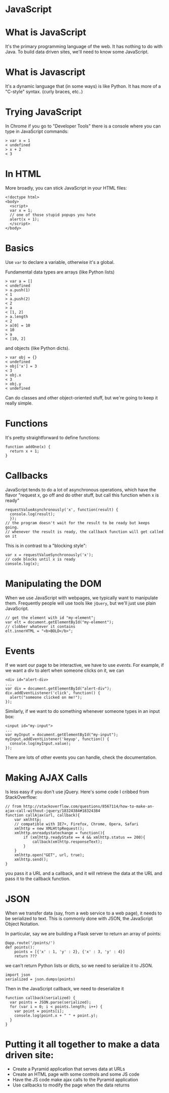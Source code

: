 # JavaScript

# What is JavaScript

It's the primary programming language of the web.
It has nothing to do with Java.
To build data driven sites, we'll need to know some JavaScript.

# What is Javascript

It's a dynamic language that (in some ways) is like Python.  It has more of a
"C-style" syntax.  (curly braces, etc..)

# Trying JavaScript

In Chrome if you go to "Developer Tools" there is a console where you can type in
JavaScript commands:

```
> var x = 1
< undefined
> x + 2
< 3
```

# In HTML

More broadly, you can stick JavaScript in your HTML files:

```
<!doctype html>
<body>
  <script>
  var x = 1;
  // one of those stupid popups you hate
  alert(x + 1);
  </script>
</body>
```

# Basics

Use `var` to declare a variable, otherwise it's a global.

Fundamental data types are arrays (like Python lists)

```
> var a = []
< undefined
> a.push(1)
< 1
> a.push(2)
< 2
> a
< [1, 2]
> a.length
< 2
> a[0] = 10
< 10
> a
< [10, 2]
```

and objects (like Python dicts).

```
> var obj = {}
< undefined
> obj['x'] = 3
< 3
> obj.x
< 3
> obj.y
< undefined
```

Can do classes and other object-oriented stuff, but we're going
to keep it really simple.

# Functions

It's pretty straightforward to define functions:

```
function addOne(x) {
  return x + 1;
}
```

# Callbacks

JavaScript tends to do a lot of asynchronous operations, which have the flavor
"request x, go off and do other stuff, but call this function when x is ready"

```
requestValueAsynchronously('x', function(result) {
  console.log(result);
  });
// the program doesn't wait for the result to be ready but keeps going.
// whenever the result is ready, the callback function will get called on it
```

This is in contrast to a "blocking style":

```
var x = requestValueSynchronously('x');
// code blocks until x is ready
console.log(x);
```

# Manipulating the DOM

When we use JavaScript with webpages, we typically want to manipulate them.
Frequently people will use tools like `jQuery`, but we'll just use plain JavaScript.

```
// get the element with id "my-element";
var elt = document.getElementById("my-element");
// clobber whatever it contains
elt.innerHTML = "<b>BOLD</b>";
```

# Events

If we want our page to be interactive, we have to use *events*.  For example,
if we want a div to alert when someone clicks on it, we can

```
<div id="alert-div>
...
var div = document.getElementById("alert-div");
div.addEventListener('click', function() {
  alert("someone clicked on me!");
});
```

Similarly, if we want to do something whenever someone types in an input box:

```
<input id="my-input">
...
var myInput = document.getElementById("my-input");
myInput.addEventListener('keyup', function() {
  console.log(myInput.value);
});
```

There are lots of other events you can handle, check the documentation.

# Making AJAX Calls

Is less easy if you don't use jQuery.  Here's some code I cribbed from StackOverflow:

```
// from http://stackoverflow.com/questions/8567114/how-to-make-an-ajax-call-without-jquery/18324384#18324384
function callAjax(url, callback){
    var xmlhttp;
    // compatible with IE7+, Firefox, Chrome, Opera, Safari
    xmlhttp = new XMLHttpRequest();
    xmlhttp.onreadystatechange = function(){
        if (xmlhttp.readyState == 4 && xmlhttp.status == 200){
            callback(xmlhttp.responseText);
        }
    }
    xmlhttp.open("GET", url, true);
    xmlhttp.send();
}
```

you pass it a URL and a callback, and it will retrieve the data at the URL
and pass it to the callback function.  

# JSON

When we transfer data (say, from a web service to a web page), it needs to be
serialized to text.  This is commonly done with JSON, the JavaScript Object Notation.

In particular, say we are building a Flask server to return an array of points:

```
@app.route('/points/')
def points():
    points = [{'x' : 1, 'y' : 2}, {'x' : 3, 'y' : 4}]
    return ???
```

we can't return Python lists or dicts, so we need to serialize it to JSON.

```
import json
serialized = json.dumps(points)
```

Then in the JavaScript callback, we need to deserialize it

```
function callback(serialized) {
  var points = JSON.parse(serialized);
  for (var i = 0; i < points.length; i++) {
    var point = points[i];
    console.log(point.x + " " + point.y);
  }
}
```

# Putting it all together to make a data driven site:

* Create a Pyramid application that serves data at URLs
* Create an HTML page with some controls and some JS code
* Have the JS code make ajax calls to the Pyramid application
* Use callbacks to modify the page when the data returns
